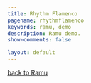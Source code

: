 ```yaml
---
title: Rhythm Flamenco
pagename: rhythmflamenco
keywords: ramu, demo
description: Ramu demo.
show-comments: false

layout: default
---
```

[back to Ramu](../)   
<script type="text/javascript" src="../ramu-0.6.js"></script>
<script type="text/javascript" src="game.js"></script>
<script>
	// from https://developer.mozilla.org/en-US/docs/Web/API/Event/preventDefault
	window.addEventListener("keydown", function(e) {
		// space and arrow keys
		if([32, 37, 38, 39, 40].indexOf(e.keyCode) > -1)
			e.preventDefault();
	}, false);
	addCanvasOnMain(); 
</script>
